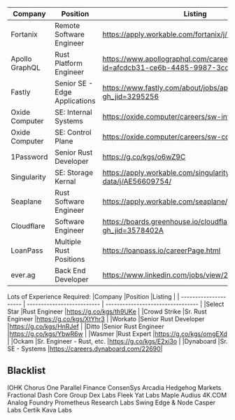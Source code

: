 |Company                |Position                      |Listing                                                                          |
| --------------------- | ---------------------------- |-------------------------------------------------------------------------------- |
|Fortanix               |Remote Software Engineer      |https://apply.workable.com/fortanix/j/142ACAF269/                                |
|Apollo GraphQL         |Rust Platform Engineer        |https://www.apollographql.com/careers/job?id=afcdcb31-ce6b-4485-9987-3cc8bc361deb|
|Fastly                 |Senior SE - Edge Applications |https://www.fastly.com/about/jobs/apply/?gh_jid=3295256                          |
|Oxide Computer         |SE: Internal Systems          |https://oxide.computer/careers/sw-internal-systems                               |
|Oxide Computer         |SE: Control Plane             |https://oxide.computer/careers/sw-control-plane                                  |
|1Password              |Senior Rust Developer         |https://g.co/kgs/o6wZ9C                                                          |
|Singularity            |SE: Storage Kernal            |https://apply.workable.com/singularity-data/j/AE56609754/                        |
|Seaplane               |Rust Software Engineer        |https://apply.workable.com/seaplane/j/CEFCB5F5B8/                                |
|Cloudflare             |Software Engineer             |https://boards.greenhouse.io/cloudflare/jobs/3578402?gh_jid=3578402A             |
|LoanPass               |Multiple Rust Positions       |https://loanpass.io/careerPage.html                                              |
|ever.ag                |Back End Developer            |https://www.linkedin.com/jobs/view/2922237969                                    |


Lots of Experience Required:
|Company                |Position                    |Listing                            |
| --------------------- | -------------------------- | --------------------------------- |
|Select Star            |Rust Engineer               |https://g.co/kgs/th9UKe            |
|Crowd Strike           |Sr. Rust Engineer           |https://g.co/kgs/XtYhr3            |
|Workato                |Senior Rust Developer       |https://g.co/kgs/HnRJef            |
|Ditto                  |Senior Rust Engineer        |https://g.co/kgs/YbwR6w            |
|Wasmer                 |Rust Expert                 |https://g.co/kgs/omgEXd            |
|Ockam                  |Sr. Engineer - Rust, etc.   |https://g.co/kgs/E2xi3o            |
|Dynaboard              |Sr. SE - Systems            |https://careers.dynaboard.com/22690|



## Blacklist
IOHK
Chorus One
Parallel Finance
ConsenSys
Arcadia
Hedgehog Markets
Fractional
Dash Core Group 
Dex Labs
Fleek
Yat Labs
Maple
Audius
4K.COM
Analog
Foundry
Prometheus Research Labs
Swing
Edge & Node
Casper Labs
Certik
Kava Labs


